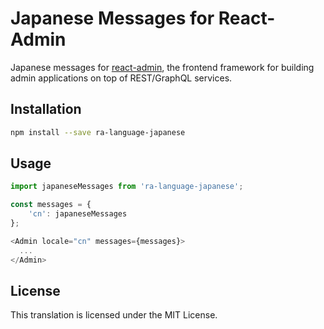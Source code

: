 # Japanese Messages for React-Admin

Japanese messages for [react-admin](https://github.com/marmelab/react-admin), the frontend framework for building admin applications on top of REST/GraphQL services.

## Installation

```sh
npm install --save ra-language-japanese
```

## Usage

```js
import japaneseMessages from 'ra-language-japanese';

const messages = {
    'cn': japaneseMessages
};

<Admin locale="cn" messages={messages}>
  ...
</Admin>
```

## License

This translation is licensed under the MIT License.
